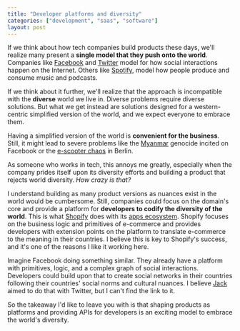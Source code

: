 ```yaml
---
title: "Developer platforms and diversity"
categories: ["development", "saas", "software"]
layout: post
---
```


If we think about how tech companies build products these days,
we'll realize many present a **single model that they push onto the world**.
Companies like [Facebook](https://facebook.com) and [Twitter](https://twitter.com) model for how social interactions happen on the Internet.
Others like [Spotify](https://spotify.com), model how people produce and consume music and podcasts.

If we think about it further,
we'll realize that the approach is incompatible with the **diverse** world we live in.
Diverse problems require diverse solutions.
But what we get instead are solutions designed for a western-centric simplified version of the world,
and we expect everyone to embrace them.

Having a simplified version of the world is **convenient for the business**.
Still, it might lead to severe problems like the [Myanmar](https://www.nytimes.com/2018/10/15/technology/myanmar-facebook-genocide.html) genocide incited on Facebook or the [e-scooter chaos](https://www.berliner-zeitung.de/en/new-laws-could-end-e-scooter-chaos-li.116188) in Berlin.

As someone who works in tech, 
this annoys me greatly, 
especially when the company prides itself upon its diversity efforts and building a product that rejects world diversity.
*How crazy is that?*

I understand building as many product versions as nuances exist in the world would be cumbersome.
Still, companies could focus on the domain's core and provide a platform for **developers to codify the diversity of the world**.
This is what [Shopify](https://shopify.com) does with its [apps ecosystem](https://apps.shopify.com/).
Shopify focuses on the business logic and primitives of e-commerce and provides developers with extension points on the platform to translate e-commerce to the meaning in their countries.
I believe this is key to Shopify's success,
and it's one of the reasons I like it working here.

Imagine Facebook doing something similar.
They already have a platform with primitives, logic, and a complex graph of social interactions.
Developers could build upon that to create social networks in their countries following their countries' social norms and cultural nuances.
I believe [Jack](https://twitter.com/jack) aimed to do that with Twitter,
but I can't find the link to it.

So the takeaway I'd like to leave you with is that shaping products as platforms and providing APIs for developers is an exciting model to embrace the world's diversity.